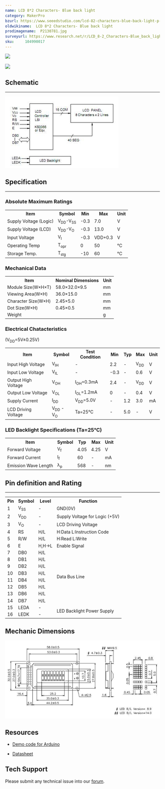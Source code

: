 ```yaml
---
name: LCD 8*2 Characters- Blue back light
category: MakerPro
bzurl: https://www.seeedstudio.com/lcd-82-characters-blue-back-light-p-120.html?cPath=163_164
oldwikiname:  LCD 8*2 Characters- Blue back light
prodimagename:  P2130781.jpg
surveyurl: https://www.research.net/r/LCD_8-2_Characters-Blue_back_light
sku:     104990017
---
```

![](http://bz.seeedstudio.com/depot/images/product/lcd821n.jpg)

[![](https://github.com/SeeedDocument/Seeed-WiKi/raw/master/docs/images/300px-Get_One_Now_Banner-ragular.png)](https://www.seeedstudio.com/lcd-82-characters-blue-back-light-p-120.html?cPath=163_164)

##   Schematic
---
![](https://github.com/SeeedDocument/LCD_8-2_Characters-Blue_back_light/raw/master/img/LCD-bbl-block.JPG)

##   Specification
---
###   Absolute Maximum Ratings

<table>
<tr>
<th>Item
</th>
<th>Symbol
</th>
<th>Min
</th>
<th>Max
</th>
<th>Unit
</th></tr>
<tr>
<td>Supply Voltage (Logic)
</td>
<td>V<sub>DD</sub>-V<sub>SS</sub>
</td>
<td> -0.3
</td>
<td>7.0
</td>
<td>V
</td></tr>
<tr>
<td>Supply Voltage (LCD)
</td>
<td>V<sub>DD</sub>-V<sub>O</sub>
</td>
<td> -0.3
</td>
<td>13.0
</td>
<td>V
</td></tr>
<tr>
<td>Input Voltage
</td>
<td>V<sub>I</sub>
</td>
<td> -0.3
</td>
<td>VDD+0.3
</td>
<td>V
</td></tr>
<tr>
<td>Operating Temp
</td>
<td>T<sub>opr</sub>
</td>
<td>0
</td>
<td>50
</td>
<td>℃
</td></tr>
<tr>
<td>Storage Temp.
</td>
<td>T<sub>stg</sub>
</td>
<td> -10
</td>
<td>60
</td>
<td>℃
</td></tr></table>

###   Mechanical Data

<table>
<tr>
<th>Item
</th>
<th>Nominal Dimensions
</th>
<th>Unit
</th></tr>
<tr>
<td>Module Size(W×H×T)
</td>
<td>58.0×32.0×9.5
</td>
<td>mm
</td></tr>
<tr>
<td>Viewing Area(W×H)
</td>
<td>36.0×15.0
</td>
<td>mm
</td></tr>
<tr>
<td>Character Size(W×H)
</td>
<td>2.45×5.0
</td>
<td>mm
</td></tr>
<tr>
<td>Dot Size(W×H)
</td>
<td>0.45×0.5
</td>
<td>mm
</td></tr>
<tr>
<td>Weight
</td>
<td>
</td>
<td>g
</td></tr></table>

###   Electrical Chatacteristics

(V<sub>DD</sub>=5V±0.25V)

<table>
<tr>
<th>Item
</th>
<th>Symbol
</th>
<th>Test Condition
</th>
<th>Min
</th>
<th>Typ
</th>
<th>Max
</th>
<th>Unit
</th></tr>
<tr>
<td>Input High Voltage
</td>
<td>V<sub>IH</sub>
</td>
<td> -
</td>
<td>2.2
</td>
<td> -
</td>
<td>V<sub>DD</sub>
</td>
<td>V
</td></tr>
<tr>
<td>Input Low Voltage
</td>
<td>V<sub>IL</sub>
</td>
<td> -
</td>
<td> -0.3
</td>
<td> -
</td>
<td> 0.6
</td>
<td>V
</td></tr>
<tr>
<td>Output High Voltage
</td>
<td>V<sub>OH</sub>
</td>
<td>I<sub>OH</sub>=0.3mA
</td>
<td>2.4
</td>
<td> -
</td>
<td>V<sub>DD</sub>
</td>
<td>V
</td></tr>
<tr>
<td>Output Low Voltage
</td>
<td>V<sub>OL</sub>
</td>
<td>I<sub>OL</sub>=1.2mA
</td>
<td>0
</td>
<td> -
</td>
<td>0.4
</td>
<td>V
</td></tr>
<tr>
<td>Supply Current
</td>
<td>I<sub>DD</sub>
</td>
<td>V<sub>DD</sub>=5.0V
</td>
<td> -
</td>
<td>1.2
</td>
<td>3.0
</td>
<td>mA
</td></tr>
<tr>
<td>LCD Driving Voltage
</td>
<td>V<sub>DD</sub> - V<sub>O</sub>
</td>
<td>Ta=25℃
</td>
<td> -
</td>
<td>5.0
</td>
<td> -
</td>
<td>V
</td></tr></table>

###   LED Backlight Specifications (Ta=25℃)

<table>
<tr>
<th>Item
</th>
<th>Symbol
</th>
<th>Typ
</th>
<th>Max
</th>
<th>Unit
</th></tr>
<tr>
<td>Forward Voltage
</td>
<td>V<sub>f</sub>
</td>
<td>4.05
</td>
<td>4.25
</td>
<td>V
</td></tr>
<tr>
<td>Forward Current
</td>
<td>I<sub>f</sub>
</td>
<td>60
</td>
<td> -
</td>
<td>mA
</td></tr>
<tr>
<td>Emission Wave Length
</td>
<td>λ<sub>p</sub>
</td>
<td>568
</td>
<td> -
</td>
<td>nm
</td></tr></table>

##   Pin definition and Rating
---
<table>
<tr>
<th>Pin
</th>
<th>Symbol
</th>
<th>Level
</th>
<th>Function
</th></tr>
<tr>
<td>1
</td>
<td>V<sub>SS</sub>
</td>
<td> -
</td>
<td>GND(0V)
</td></tr>
<tr>
<td>2
</td>
<td>V<sub>DD</sub>
</td>
<td> -
</td>
<td>Supply Voltage for Logic (+5V)
</td></tr>
<tr>
<td>3
</td>
<td>V<sub>O</sub>
</td>
<td> -
</td>
<td>LCD Driving Voltage
</td></tr>
<tr>
<td>4
</td>
<td>RS
</td>
<td> H/L
</td>
<td>H:Data
L:Instruction Code
</td></tr>
<tr>
<td>5
</td>
<td>R/W
</td>
<td> H/L
</td>
<td>H:Read
L:Write
</td></tr>
<tr>
<td>6
</td>
<td>E
</td>
<td> H,H-&gt;L
</td>
<td>Enable Signal
</td></tr>
<tr>
<td>7
</td>
<td>DB0
</td>
<td> H/L
</td>
<td rowspan="8">Data Bus Line
</td></tr>
<tr>
<td>8
</td>
<td>DB1
</td>
<td> H/L
</td></tr>
<tr>
<td>9
</td>
<td>DB2
</td>
<td> H/L
</td></tr>
<tr>
<td>10
</td>
<td>DB3
</td>
<td>H/L
</td></tr>
<tr>
<td>11
</td>
<td>DB4
</td>
<td> H/L
</td></tr>
<tr>
<td>12
</td>
<td>DB5
</td>
<td> H/L
</td></tr>
<tr>
<td>13
</td>
<td>DB6
</td>
<td> H/L
</td></tr>
<tr>
<td>14
</td>
<td>DB7
</td>
<td> H/L
</td></tr>
<tr>
<td>15
</td>
<td>LEDA
</td>
<td> -
</td>
<td rowspan="2">LED Backlight Power Supply
</td></tr>
<tr>
<td>16
</td>
<td>LEDK
</td>
<td> -
</td></tr></table>

##   Mechanic Dimensions

![](https://github.com/SeeedDocument/LCD_8-2_Characters-Blue_back_light/raw/master/img/LCD-bbl-dimen.JPG)

##   Resources

*   [Demo code for Arduino](http://www.seeedstudio.com/depot/images/product/LCD0820.pde)

*   [Datasheet](http://www.seeedstudio.com/depot/datasheet/LMB0820-info.pdf)

## Tech Support
Please submit any technical issue into our [forum](http://forum.seeedstudio.com/). 